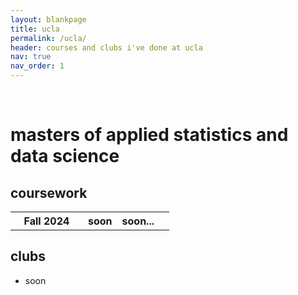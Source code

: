 ```yaml
---
layout: blankpage
title: ucla
permalink: /ucla/
header: courses and clubs i've done at ucla
nav: true
nav_order: 1
---
```

<br>
<h1>masters of applied statistics and data science</h1>

<h2>coursework</h2>
<div class="table-responsive">
    <table class="table table-sm table-borderless">
        <!-- Fall2024 -->
        <tr>
          <th width="100px"><b>Fall 2024</b></th>
          <th>soon</th>
          <th>soon...</th>
          <th class="course-desc"></th>
        </tr>
    </table>
</div>

<h2 class="padded">clubs</h2>
<ul class="hearts">
    <li>soon</li>
</ul>